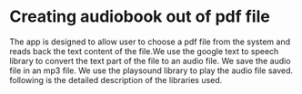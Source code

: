# Creating audiobook out of  pdf file
The app is designed to allow user to choose a pdf file from the system and reads back the text content of the file.We use the google text to speech library to convert the text part of the file to an audio file. We save the audio file in an mp3 file. We use the playsound library to play the audio file saved.
following is the detailed description of the libraries used.
